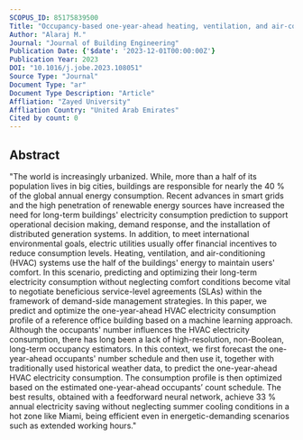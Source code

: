 ```yaml
---
SCOPUS_ID: 85175839500
Title: "Occupancy-based one-year-ahead heating, ventilation, and air-conditioning electricity consumption optimization using machine learning"
Author: "Alaraj M."
Journal: "Journal of Building Engineering"
Publication Date: {'$date': '2023-12-01T00:00:00Z'}
Publication Year: 2023
DOI: "10.1016/j.jobe.2023.108051"
Source Type: "Journal"
Document Type: "ar"
Document Type Description: "Article"
Affliation: "Zayed University"
Affliation Country: "United Arab Emirates"
Cited by count: 0
---
```


## Abstract
"The world is increasingly urbanized. While, more than a half of its population lives in big cities, buildings are responsible for nearly the 40 % of the global annual energy consumption. Recent advances in smart grids and the high penetration of renewable energy sources have increased the need for long-term buildings' electricity consumption prediction to support operational decision making, demand response, and the installation of distributed generation systems. In addition, to meet international environmental goals, electric utilities usually offer financial incentives to reduce consumption levels. Heating, ventilation, and air-conditioning (HVAC) systems use the half of the buildings' energy to maintain users' comfort. In this scenario, predicting and optimizing their long-term electricity consumption without neglecting comfort conditions become vital to negotiate beneficious service-level agreements (SLAs) within the framework of demand-side management strategies. In this paper, we predict and optimize the one-year-ahead HVAC electricity consumption profile of a reference office building based on a machine learning approach. Although the occupants' number influences the HVAC electricity consumption, there has long been a lack of high-resolution, non-Boolean, long-term occupancy estimators. In this context, we first forecast the one-year-ahead occupants' number schedule and then use it, together with traditionally used historical weather data, to predict the one-year-ahead HVAC electricity consumption. The consumption profile is then optimized based on the estimated one-year-ahead occupants’ count schedule. The best results, obtained with a feedforward neural network, achieve 33 % annual electricity saving without neglecting summer cooling conditions in a hot zone like Miami, being efficient even in energetic-demanding scenarios such as extended working hours."
